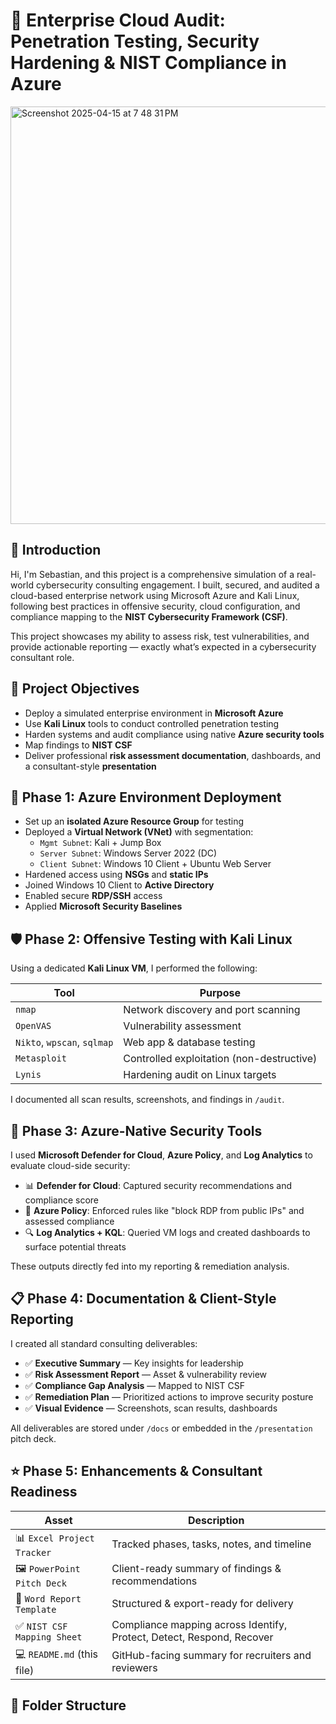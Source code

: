 # 💼 Enterprise Cloud Audit: Penetration Testing, Security Hardening & NIST Compliance in Azure
<img width="668" alt="Screenshot 2025-04-15 at 7 48 31 PM" src="https://github.com/user-attachments/assets/ac29f90b-cb81-4289-9a96-307431962dfd" />

## 👋 Introduction
Hi, I'm Sebastian, and this project is a comprehensive simulation of a real-world cybersecurity consulting engagement. I built, secured, and audited a cloud-based enterprise network using Microsoft Azure and Kali Linux, following best practices in offensive security, cloud configuration, and compliance mapping to the **NIST Cybersecurity Framework (CSF)**.

This project showcases my ability to assess risk, test vulnerabilities, and provide actionable reporting — exactly what’s expected in a cybersecurity consultant role.

## 🎯 Project Objectives
- Deploy a simulated enterprise environment in **Microsoft Azure**
- Use **Kali Linux** tools to conduct controlled penetration testing
- Harden systems and audit compliance using native **Azure security tools**
- Map findings to **NIST CSF**
- Deliver professional **risk assessment documentation**, dashboards, and a consultant-style **presentation**

## 🧱 Phase 1: Azure Environment Deployment
- Set up an **isolated Azure Resource Group** for testing
- Deployed a **Virtual Network (VNet)** with segmentation:
  - `Mgmt Subnet`: Kali + Jump Box
  - `Server Subnet`: Windows Server 2022 (DC)
  - `Client Subnet`: Windows 10 Client + Ubuntu Web Server
- Hardened access using **NSGs** and **static IPs**
- Joined Windows 10 Client to **Active Directory**
- Enabled secure **RDP/SSH** access
- Applied **Microsoft Security Baselines**

## 🛡️ Phase 2: Offensive Testing with Kali Linux
Using a dedicated **Kali Linux VM**, I performed the following:

| Tool            | Purpose                          |
|-----------------|----------------------------------|
| `nmap`          | Network discovery and port scanning |
| `OpenVAS`       | Vulnerability assessment |
| `Nikto`, `wpscan`, `sqlmap` | Web app & database testing |
| `Metasploit`    | Controlled exploitation (non-destructive) |
| `Lynis`         | Hardening audit on Linux targets |

I documented all scan results, screenshots, and findings in `/audit`.

## 🔐 Phase 3: Azure-Native Security Tools
I used **Microsoft Defender for Cloud**, **Azure Policy**, and **Log Analytics** to evaluate cloud-side security:

- 📊 **Defender for Cloud**: Captured security recommendations and compliance score
- 📜 **Azure Policy**: Enforced rules like "block RDP from public IPs" and assessed compliance
- 🔍 **Log Analytics + KQL**: Queried VM logs and created dashboards to surface potential threats

These outputs directly fed into my reporting & remediation analysis.

## 📋 Phase 4: Documentation & Client-Style Reporting
I created all standard consulting deliverables:

- ✅ **Executive Summary** — Key insights for leadership
- ✅ **Risk Assessment Report** — Asset & vulnerability review
- ✅ **Compliance Gap Analysis** — Mapped to NIST CSF
- ✅ **Remediation Plan** — Prioritized actions to improve security posture
- ✅ **Visual Evidence** — Screenshots, scan results, dashboards

All deliverables are stored under `/docs` or embedded in the `/presentation` pitch deck.

## ⭐ Phase 5: Enhancements & Consultant Readiness

| Asset | Description |
|-------|-------------|
| 📊 `Excel Project Tracker` | Tracked phases, tasks, notes, and timeline |
| 🖼️ `PowerPoint Pitch Deck` | Client-ready summary of findings & recommendations |
| 📄 `Word Report Template` | Structured & export-ready for delivery |
| ✅ `NIST CSF Mapping Sheet` | Compliance mapping across Identify, Protect, Detect, Respond, Recover |
| 💻 `README.md` (this file) | GitHub-facing summary for recruiters and reviewers |

## 📁 Folder Structure
